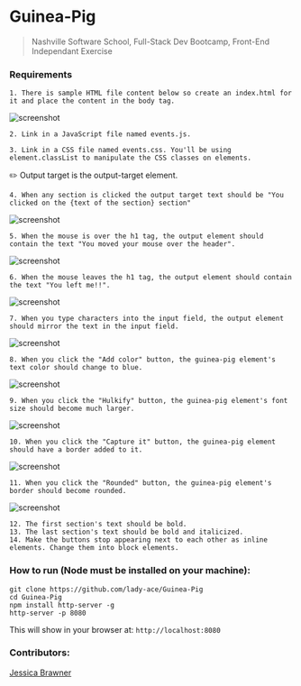 # Guinea-Pig

> Nashville Software School, Full-Stack Dev Bootcamp, Front-End Independant Exercise
> 


### Requirements
	1. There is sample HTML file content below so create an index.html for it and place the content in the body tag.
![screenshot](images/gp-boilerplate.png)

	2. Link in a JavaScript file named events.js.

	3. Link in a CSS file named events.css. You'll be using element.classList to manipulate the CSS classes on elements.

✏️ Output target is the output-target element.

	4. When any section is clicked the output target text should be "You clicked on the {text of the section} section" 
![screenshot](images/gp-section.png)

	5. When the mouse is over the h1 tag, the output element should contain the text "You moved your mouse over the header". 
![screenshot](images/gp-mouseover.png)

	6. When the mouse leaves the h1 tag, the output element should contain the text "You left me!!". 
![screenshot](images/gp-mouseout.png)

	7. When you type characters into the input field, the output element should mirror the text in the input field. 
![screenshot](images/gp-keypress.png)

	8. When you click the "Add color" button, the guinea-pig element's text color should change to blue. 
![screenshot](images/gp-color-classList.png)

	9. When you click the "Hulkify" button, the guinea-pig element's font size should become much larger. 
![screenshot](images/gp-hulkify-classList.png)

	10. When you click the "Capture it" button, the guinea-pig element should have a border added to it. 
![screenshot](images/gp-capture-classList.png)

	11. When you click the "Rounded" button, the guinea-pig element's border should become rounded. 
![screenshot](images/gp-radius-classList.png)

	12. The first section's text should be bold.
	13. The last section's text should be bold and italicized.
	14. Make the buttons stop appearing next to each other as inline elements. Change them into block elements.

### How to run (Node must be installed on your machine):
```
git clone https://github.com/lady-ace/Guinea-Pig
cd Guinea-Pig
npm install http-server -g
http-server -p 8080
```

This will show in your browser at:
`http://localhost:8080`

### Contributors:
[Jessica Brawner](https://github.com/lady-ace)

